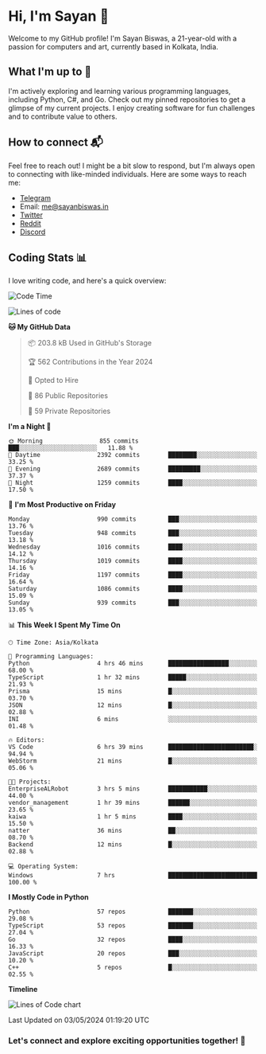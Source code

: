 # Hi, I'm Sayan 👋

Welcome to my GitHub profile! I'm Sayan Biswas, a 21-year-old with a passion for computers and art, currently based in Kolkata, India.

## What I'm up to 🚀

I'm actively exploring and learning various programming languages, including Python, C#, and Go. Check out my pinned repositories to get a glimpse of my current projects. I enjoy creating software for fun challenges and to contribute value to others.

## How to connect 📬

Feel free to reach out! I might be a bit slow to respond, but I'm always open to connecting with like-minded individuals. Here are some ways to reach me:

- [Telegram](https://t.me/dank_as_fuck)
- Email: [me@sayanbiswas.in](mailto:me@sayanbiswas.in)
- [Twitter](https://twitter.com/TheDankDel)
- [Reddit](https://www.reddit.com/user/dank_as_fuck_/)
- [Discord](https://discordapp.com/users/506536929152466945)

## Coding Stats 📊

I love writing code, and here's a quick overview:

<!--START_SECTION:waka-->
![Code Time](http://img.shields.io/badge/Code%20Time-1%2C600%20hrs%2024%20mins-blue)

![Lines of code](https://img.shields.io/badge/From%20Hello%20World%20I%27ve%20Written-5.7%20million%20lines%20of%20code-blue)

**🐱 My GitHub Data** 

> 📦 203.8 kB Used in GitHub's Storage 
 > 
> 🏆 562 Contributions in the Year 2024
 > 
> 💼 Opted to Hire
 > 
> 📜 86 Public Repositories 
 > 
> 🔑 59 Private Repositories 
 > 
**I'm a Night 🦉** 

```text
🌞 Morning                855 commits         ███░░░░░░░░░░░░░░░░░░░░░░   11.88 % 
🌆 Daytime                2392 commits        ████████░░░░░░░░░░░░░░░░░   33.25 % 
🌃 Evening                2689 commits        █████████░░░░░░░░░░░░░░░░   37.37 % 
🌙 Night                  1259 commits        ████░░░░░░░░░░░░░░░░░░░░░   17.50 % 
```
📅 **I'm Most Productive on Friday** 

```text
Monday                   990 commits         ███░░░░░░░░░░░░░░░░░░░░░░   13.76 % 
Tuesday                  948 commits         ███░░░░░░░░░░░░░░░░░░░░░░   13.18 % 
Wednesday                1016 commits        ████░░░░░░░░░░░░░░░░░░░░░   14.12 % 
Thursday                 1019 commits        ████░░░░░░░░░░░░░░░░░░░░░   14.16 % 
Friday                   1197 commits        ████░░░░░░░░░░░░░░░░░░░░░   16.64 % 
Saturday                 1086 commits        ████░░░░░░░░░░░░░░░░░░░░░   15.09 % 
Sunday                   939 commits         ███░░░░░░░░░░░░░░░░░░░░░░   13.05 % 
```


📊 **This Week I Spent My Time On** 

```text
🕑︎ Time Zone: Asia/Kolkata

💬 Programming Languages: 
Python                   4 hrs 46 mins       █████████████████░░░░░░░░   68.00 % 
TypeScript               1 hr 32 mins        █████░░░░░░░░░░░░░░░░░░░░   21.93 % 
Prisma                   15 mins             █░░░░░░░░░░░░░░░░░░░░░░░░   03.70 % 
JSON                     12 mins             █░░░░░░░░░░░░░░░░░░░░░░░░   02.88 % 
INI                      6 mins              ░░░░░░░░░░░░░░░░░░░░░░░░░   01.48 % 

🔥 Editors: 
VS Code                  6 hrs 39 mins       ████████████████████████░   94.94 % 
WebStorm                 21 mins             █░░░░░░░░░░░░░░░░░░░░░░░░   05.06 % 

🐱‍💻 Projects: 
EnterpriseALRobot        3 hrs 5 mins        ███████████░░░░░░░░░░░░░░   44.00 % 
vendor_management        1 hr 39 mins        ██████░░░░░░░░░░░░░░░░░░░   23.65 % 
kaiwa                    1 hr 5 mins         ████░░░░░░░░░░░░░░░░░░░░░   15.50 % 
natter                   36 mins             ██░░░░░░░░░░░░░░░░░░░░░░░   08.70 % 
Backend                  12 mins             █░░░░░░░░░░░░░░░░░░░░░░░░   02.88 % 

💻 Operating System: 
Windows                  7 hrs               █████████████████████████   100.00 % 
```

**I Mostly Code in Python** 

```text
Python                   57 repos            ███████░░░░░░░░░░░░░░░░░░   29.08 % 
TypeScript               53 repos            ███████░░░░░░░░░░░░░░░░░░   27.04 % 
Go                       32 repos            ████░░░░░░░░░░░░░░░░░░░░░   16.33 % 
JavaScript               20 repos            ███░░░░░░░░░░░░░░░░░░░░░░   10.20 % 
C++                      5 repos             █░░░░░░░░░░░░░░░░░░░░░░░░   02.55 % 
```



**Timeline**

![Lines of Code chart](https://raw.githubusercontent.com/Dank-del/Dank-del/main/assets/bar_graph.png)


 Last Updated on 03/05/2024 01:19:20 UTC
<!--END_SECTION:waka-->

### Let's connect and explore exciting opportunities together! 🚀
